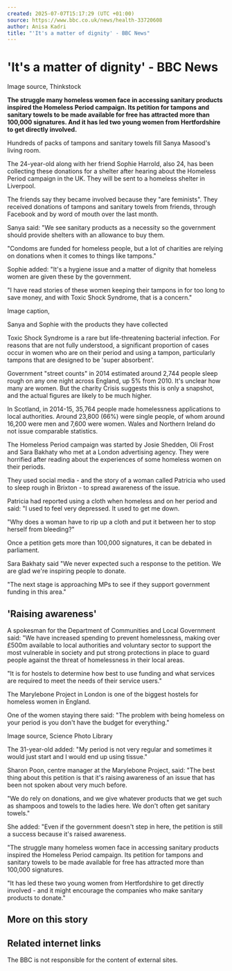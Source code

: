 ```yaml
---
created: 2025-07-07T15:17:29 (UTC +01:00)
source: https://www.bbc.co.uk/news/health-33720608
author: Anisa Kadri
title: "'It's a matter of dignity' - BBC News"
---
```


# 'It's a matter of dignity' - BBC News

Image source, Thinkstock

**The struggle many homeless women face in accessing sanitary products inspired the Homeless Period campaign. Its petition for tampons and sanitary towels to be made available for free has attracted more than 100,000 signatures. And it has led two young women from Hertfordshire to get directly involved.**

Hundreds of packs of tampons and sanitary towels fill Sanya Masood's living room.

The 24-year-old along with her friend Sophie Harrold, also 24, has been collecting these donations for a shelter after hearing about the Homeless Period campaign in the UK. They will be sent to a homeless shelter in Liverpool.

The friends say they became involved because they "are feminists". They received donations of tampons and sanitary towels from friends, through Facebook and by word of mouth over the last month.

Sanya said: "We see sanitary products as a necessity so the government should provide shelters with an allowance to buy them.

"Condoms are funded for homeless people, but a lot of charities are relying on donations when it comes to things like tampons."

Sophie added: "It's a hygiene issue and a matter of dignity that homeless women are given these by the government.

"I have read stories of these women keeping their tampons in for too long to save money, and with Toxic Shock Syndrome, that is a concern."

Image caption,

Sanya and Sophie with the products they have collected

Toxic Shock Syndrome is a rare but life-threatening bacterial infection. For reasons that are not fully understood, a significant proportion of cases occur in women who are on their period and using a tampon, particularly tampons that are designed to be 'super absorbent'.

Government "street counts" in 2014 estimated around 2,744 people sleep rough on any one night across England, up 5% from 2010. It's unclear how many are women. But the charity Crisis suggests this is only a snapshot, and the actual figures are likely to be much higher.

In Scotland, in 2014-15, 35,764 people made homelessness applications to local authorities. Around 23,800 (66%) were single people, of whom around 16,200 were men and 7,600 were women. Wales and Northern Ireland do not issue comparable statistics.

The Homeless Period campaign was started by Josie Shedden, Oli Frost and Sara Bakhaty who met at a London advertising agency. They were horrified after reading about the experiences of some homeless women on their periods.

They used social media - and the story of a woman called Patricia who used to sleep rough in Brixton - to spread awareness of the issue.

Patricia had reported using a cloth when homeless and on her period and said: "I used to feel very depressed. It used to get me down.

"Why does a woman have to rip up a cloth and put it between her to stop herself from bleeding?"

Once a petition gets more than 100,000 signatures, it can be debated in parliament.

Sara Bakhaty said "We never expected such a response to the petition. We are glad we're inspiring people to donate.

"The next stage is approaching MPs to see if they support government funding in this area."

## 'Raising awareness'

A spokesman for the Department of Communities and Local Government said: "We have increased spending to prevent homelessness, making over £500m available to local authorities and voluntary sector to support the most vulnerable in society and put strong protections in place to guard people against the threat of homelessness in their local areas.

"It is for hostels to determine how best to use funding and what services are required to meet the needs of their service users."

The Marylebone Project in London is one of the biggest hostels for homeless women in England.

One of the women staying there said: "The problem with being homeless on your period is you don't have the budget for everything."

Image source, Science Photo Library

The 31-year-old added: "My period is not very regular and sometimes it would just start and I would end up using tissue."

Sharon Poon, centre manager at the Marylebone Project, said: "The best thing about this petition is that it's raising awareness of an issue that has been not spoken about very much before.

"We do rely on donations, and we give whatever products that we get such as shampoos and towels to the ladies here. We don't often get sanitary towels."

She added: "Even if the government doesn't step in here, the petition is still a success because it's raised awareness.

"The struggle many homeless women face in accessing sanitary products inspired the Homeless Period campaign. Its petition for tampons and sanitary towels to be made available for free has attracted more than 100,000 signatures.

"It has led these two young women from Hertfordshire to get directly involved - and it might encourage the companies who make sanitary products to donate."

## More on this story

## Related internet links

The BBC is not responsible for the content of external sites.
